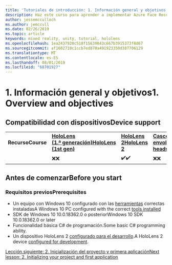 ```yaml
---
title: 'Tutoriales de introducción: 1. Información general y objetivos'
description: Haz este curso para aprender a implementar Azure Face Recognition dentro de una aplicación de realidad mixta.
author: jessemcculloch
ms.author: jemccull
ms.date: 02/26/2019
ms.topic: article
keywords: mixed reality, unity, tutorial, hololens
ms.openlocfilehash: 1ea2437920c518f15639043c667b3915373f8d67
ms.sourcegitcommit: af1602710c1ccb7ed870a491923350d387706129
ms.translationtype: MT
ms.contentlocale: es-ES
ms.lasthandoff: 08/01/2019
ms.locfileid: "68701927"
---
```

# <a name="1-overview-and-objectives"></a><span data-ttu-id="e68ee-105">1. Información general y objetivos</span><span class="sxs-lookup"><span data-stu-id="e68ee-105">1. Overview and objectives</span></span>

## <a name="device-support"></a><span data-ttu-id="e68ee-106">Compatibilidad con dispositivos</span><span class="sxs-lookup"><span data-stu-id="e68ee-106">Device support</span></span>

<table>
    <colgroup>
    <col width="25%" />
    <col width="25%" />
    <col width="25%" />
    <col width="25%" />
    </colgroup>
    <tr>
        <td><span data-ttu-id="e68ee-107"><strong>Recurso</strong></span><span class="sxs-lookup"><span data-stu-id="e68ee-107"><strong>Course</strong></span></span></td>
        <td><span data-ttu-id="e68ee-108"><a href="hololens-hardware-details.md"><strong>HoloLens (1.ª generación)</strong></a></span><span class="sxs-lookup"><span data-stu-id="e68ee-108"><a href="hololens-hardware-details.md"><strong>HoloLens (1st gen)</strong></a></span></span></td>
        <td><span data-ttu-id="e68ee-109"><a href="https://www.microsoft.com/en-us/hololens/hardware"><strong>HoloLens 2</strong></a></span><span class="sxs-lookup"><span data-stu-id="e68ee-109"><a href="https://www.microsoft.com/en-us/hololens/hardware"><strong>HoloLens 2</strong></a></span></span></td>
        <td><span data-ttu-id="e68ee-110"><a href="immersive-headset-hardware-details.md"><strong>Cascos envolventes</strong></a></span><span class="sxs-lookup"><span data-stu-id="e68ee-110"><a href="immersive-headset-hardware-details.md"><strong>Immersive headsets</strong></a></span></span></td>
    </tr>
     <tr>
        <td></td>
        <td><span data-ttu-id="e68ee-111">❌</span><span class="sxs-lookup"><span data-stu-id="e68ee-111">❌</span></span></td>
        <td><span data-ttu-id="e68ee-112">✔️</span><span class="sxs-lookup"><span data-stu-id="e68ee-112">✔️</span></span></td>
        <td><span data-ttu-id="e68ee-113">❌</span><span class="sxs-lookup"><span data-stu-id="e68ee-113">❌</span></span></td>
    </tr>
</table>

## <a name="before-you-start"></a><span data-ttu-id="e68ee-114">Antes de comenzar</span><span class="sxs-lookup"><span data-stu-id="e68ee-114">Before you start</span></span>

### <a name="prerequisites"></a><span data-ttu-id="e68ee-115">Requisitos previos</span><span class="sxs-lookup"><span data-stu-id="e68ee-115">Prerequisites</span></span>

* <span data-ttu-id="e68ee-116">Un equipo con Windows 10 configurado con las [herramientas](install-the-tools.md) correctas instaladas</span><span class="sxs-lookup"><span data-stu-id="e68ee-116">A Windows 10 PC configured with the correct [tools installed](install-the-tools.md)</span></span>
* <span data-ttu-id="e68ee-117">SDK de Windows 10 10.0.18362.0 o posterior</span><span class="sxs-lookup"><span data-stu-id="e68ee-117">Windows 10 SDK 10.0.18362.0 or later</span></span>
* <span data-ttu-id="e68ee-118">Funcionalidad básica C# de programación.</span><span class="sxs-lookup"><span data-stu-id="e68ee-118">Some basic C# programming ability.</span></span>
* <span data-ttu-id="e68ee-119">Un dispositivo HoloLens 2 [configurado para el desarrollo](using-visual-studio.md#enabling-developer-mode).</span><span class="sxs-lookup"><span data-stu-id="e68ee-119">A HoloLens 2 device [configured for development](using-visual-studio.md#enabling-developer-mode).</span></span>

[<span data-ttu-id="e68ee-120">Lección siguiente: 2. Inicialización del proyecto y primera aplicación</span><span class="sxs-lookup"><span data-stu-id="e68ee-120">Next lesson: 2. Initializing your project and first application</span></span>](mrlearning-base-ch1.md)
